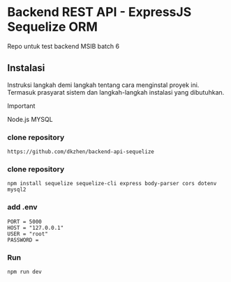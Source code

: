 # Backend REST API - ExpressJS Sequelize ORM

Repo untuk test backend MSIB batch 6

## Instalasi

Instruksi langkah demi langkah tentang cara menginstal proyek ini. Termasuk prasyarat sistem dan langkah-langkah instalasi yang dibutuhkan.

> [!IMPORTANT]
> Node.js
> MYSQL

### clone repository

```console
https://github.com/dkzhen/backend-api-sequelize
```

### clone repository

```console
npm install sequelize sequelize-cli express body-parser cors dotenv mysql2
```

### add .env

```console
PORT = 5000
HOST = "127.0.0.1"
USER = "root"
PASSWORD =
```

### Run

```console
npm run dev
```

